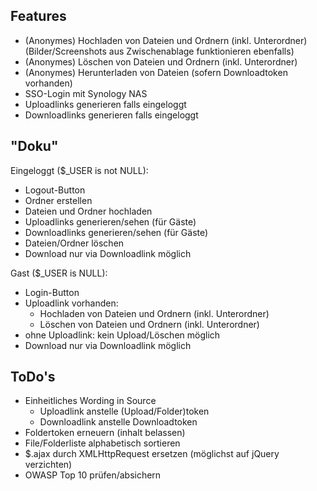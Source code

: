 ## Features
* (Anonymes) Hochladen von Dateien und Ordnern (inkl. Unterordner)  
(Bilder/Screenshots aus Zwischenablage funktionieren ebenfalls)
* (Anonymes) Löschen von Dateien und Ordnern (inkl. Unterordner) 
* (Anonymes) Herunterladen von Dateien (sofern Downloadtoken vorhanden) 
* SSO-Login mit Synology NAS
* Uploadlinks generieren falls eingeloggt
* Downloadlinks generieren falls eingeloggt

## "Doku"
Eingeloggt ($_USER is not NULL):
* Logout-Button
* Ordner erstellen
* Dateien und Ordner hochladen
* Uploadlinks generieren/sehen (für Gäste) 
* Downloadlinks generieren/sehen (für Gäste)
* Dateien/Ordner löschen
* Download nur via Downloadlink möglich

Gast ($_USER is NULL):
* Login-Button
* Uploadlink vorhanden: 
  - Hochladen von Dateien und Ordnern (inkl. Unterordner) 
  - Löschen von Dateien und Ordnern (inkl. Unterordner) 
* ohne Uploadlink: kein Upload/Löschen möglich
* Download nur via Downloadlink möglich
 
## ToDo's
* Einheitliches Wording in Source
  - Uploadlink anstelle (Upload/Folder)token
  - Downloadlink anstelle Downloadtoken 
* Foldertoken erneuern (inhalt belassen)
* File/Folderliste alphabetisch sortieren
* $.ajax durch XMLHttpRequest ersetzen (möglichst auf jQuery verzichten) 
* OWASP Top 10 prüfen/absichern
